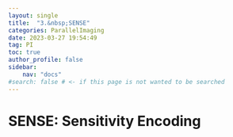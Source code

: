 ```yaml
---
layout: single
title:  "3.&nbsp;SENSE"
categories: ParallelImaging
date: 2023-03-27 19:54:49
tag: PI
toc: true
author_profile: false
sidebar:
    nav: "docs"
#search: false # <- if this page is not wanted to be searched
---
```


# SENSE: Sensitivity Encoding

<!--![SENSE01]({{site.url}}\images\2023-03-28-SENSE\SENSE01.png){: width="1000"}

![SENSE02]({{site.url}}\images\2023-03-28-SENSE\SENSE02.jpg){: width="1000"}-->


